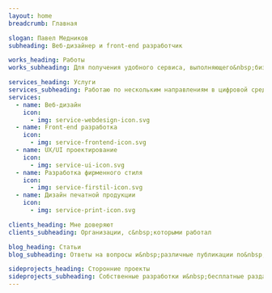 ```yaml
---
layout: home
breadcrumb: Главная

slogan: Павел Медников
subheading: Веб-дизайнер и front-end разработчик

works_heading: Работы
works_subheading: Для получения удобного сервиса, выполняющего&nbsp;бизнес-задачи, каждый&nbsp;проект я начинаю с аналитики и исследования.

services_heading: Услуги
services_subheading: Работаю по нескольким направлениям в цифровой среде, предоставляя множество бизнес-решений.
services:
  - name: Веб-дизайн
    icon:
      - img: service-webdesign-icon.svg
  - name: Front-end разработка
    icon:
      - img: service-frontend-icon.svg
  - name: UX/UI проектирование
    icon:
      - img: service-ui-icon.svg
  - name: Разработка фирменного стиля
    icon:
      - img: service-firstil-icon.svg
  - name: Дизайн печатной продукции
    icon:
      - img: service-print-icon.svg

clients_heading: Мне доверяют
clients_subheading: Организации, с&nbsp;которыми работал

blog_heading: Статьи
blog_subheading: Ответы на вопросы и&nbsp;различные публикации по&nbsp;теме веб-дизайна

sideprojects_heading: Сторонние проекты
sideprojects_subheading: Собственные разработки и&nbsp;бесплатные раздачи ништяков
---
```



